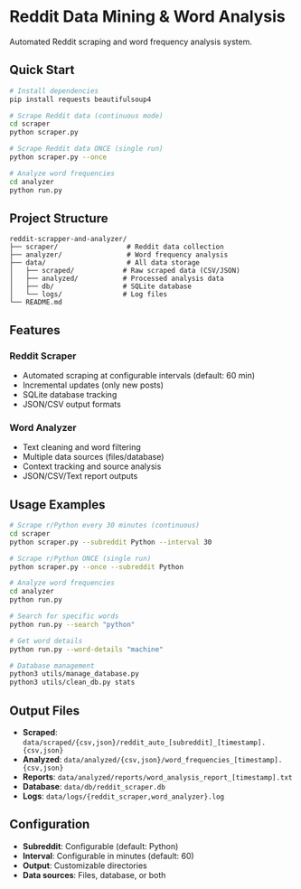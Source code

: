 # Reddit Data Mining & Word Analysis

Automated Reddit scraping and word frequency analysis system.

## Quick Start

```bash
# Install dependencies
pip install requests beautifulsoup4

# Scrape Reddit data (continuous mode)
cd scraper
python scraper.py

# Scrape Reddit data ONCE (single run)
python scraper.py --once

# Analyze word frequencies
cd analyzer
python run.py
```

## Project Structure

```
reddit-scrapper-and-analyzer/
├── scraper/                 # Reddit data collection
├── analyzer/                # Word frequency analysis
├── data/                    # All data storage
│   ├── scraped/            # Raw scraped data (CSV/JSON)
│   ├── analyzed/           # Processed analysis data
│   ├── db/                 # SQLite database
│   └── logs/               # Log files
└── README.md
```

## Features

### Reddit Scraper
- Automated scraping at configurable intervals (default: 60 min)
- Incremental updates (only new posts)
- SQLite database tracking
- JSON/CSV output formats

### Word Analyzer
- Text cleaning and word filtering
- Multiple data sources (files/database)
- Context tracking and source analysis
- JSON/CSV/Text report outputs

## Usage Examples

```bash
# Scrape r/Python every 30 minutes (continuous)
cd scraper
python scraper.py --subreddit Python --interval 30

# Scrape r/Python ONCE (single run)
python scraper.py --once --subreddit Python

# Analyze word frequencies
cd analyzer
python run.py

# Search for specific words
python run.py --search "python"

# Get word details
python run.py --word-details "machine"

# Database management
python3 utils/manage_database.py
python3 utils/clean_db.py stats
```

## Output Files

- **Scraped**: `data/scraped/{csv,json}/reddit_auto_[subreddit]_[timestamp].{csv,json}`
- **Analyzed**: `data/analyzed/{csv,json}/word_frequencies_[timestamp].{csv,json}`
- **Reports**: `data/analyzed/reports/word_analysis_report_[timestamp].txt`
- **Database**: `data/db/reddit_scraper.db`
- **Logs**: `data/logs/{reddit_scraper,word_analyzer}.log`

## Configuration

- **Subreddit**: Configurable (default: Python)
- **Interval**: Configurable in minutes (default: 60)
- **Output**: Customizable directories
- **Data sources**: Files, database, or both 